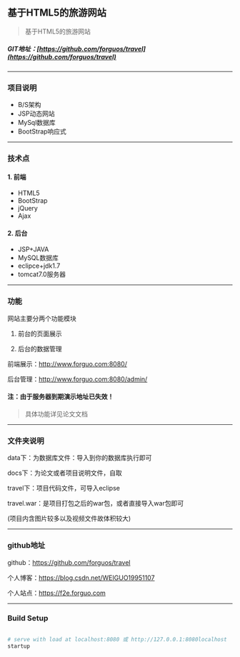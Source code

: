 

## 基于HTML5的旅游网站

> 基于HTML5的旅游网站

##### GIT地址：[https://github.com/forguos/travel](https://github.com/forguos/travel)

---
### 项目说明

*  B/S架构
*  JSP动态网站
*  MySql数据库
*  BootStrap响应式
---
### 技术点

#### 1. 前端 

* HTML5
* BootStrap
* jQuery
* Ajax

#### 2. 后台

* JSP+JAVA
* MySQL数据库
* eclipce+jdk1.7
* tomcat7.0服务器

---

### 功能

网站主要分两个功能模块

1. 前台的页面展示

2. 后台的数据管理


前端展示：http://www.forguo.com:8080/

后台管理：http://www.forguo.com:8080/admin/

#### 注：由于服务器到期演示地址已失效！

> 具体功能详见论文文档

---

### 文件夹说明

data下：为数据库文件：导入到你的数据库执行即可

docs下：为论文或者项目说明文件，自取

travel下：项目代码文件，可导入eclipse

travel.war：是项目打包之后的war包，或者直接导入war包即可

(项目内含图片较多以及视频文件故体积较大)

---

###  github地址

github：https://github.com/forguos/travel

个人博客：https://blog.csdn.net/WEIGUO19951107

个人站点：https://f2e.forguo.com

---

### Build Setup

```bash

# serve with load at localhost:8080 或 http://127.0.0.1:8080localhost
startup

```

